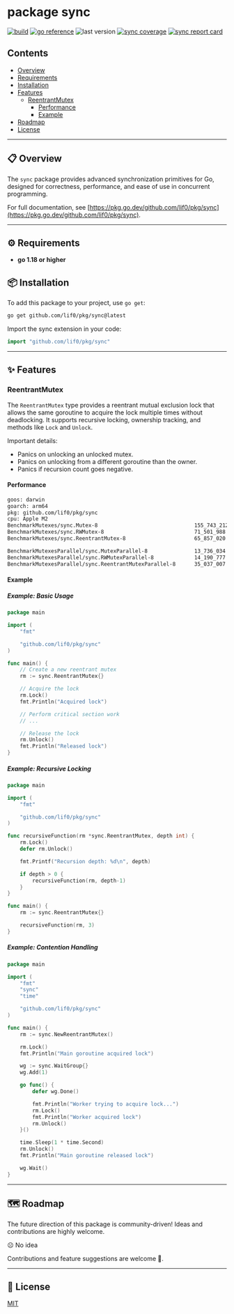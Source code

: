 # package sync

[![build](https://github.com/lif0/pkg/workflows/build/badge.svg)](https://github.com/lif0/pkg/workflows/build/badge.svg)
[![go reference](https://pkg.go.dev/badge/github.com/lif0/pkg.svg)](https://pkg.go.dev/github.com/lif0/pkg/sync)
![last version](https://img.shields.io/github/v/tag/lif0/pkg?label=latest&filter=sync/*)
[![sync coverage](https://img.shields.io/endpoint?url=https%3A%2F%2Fraw.githubusercontent.com%2Flif0%2Fpkg%2Frefs%2Fheads%2Fmain%2F.github%2Fassets%2Fbadges%2Fcoverage-sync.json)](https://img.shields.io/endpoint?url=https%3A%2F%2Fraw.githubusercontent.com%2Flif0%2Fpkg%2Frefs%2Fheads%2Fmain%2F.github%2Fassets%2Fbadges%2Fcoverage-sync.json)
[![sync report card](https://goreportcard.com/badge/github.com/lif0/pkg/sync)](https://goreportcard.com/report/github.com/lif0/pkg/sync)

## Contents

- [Overview](#-overview)
- [Requirements](#️-requirements)
- [Installation](#-installation)
- [Features](#-features)
  - [ReentrantMutex](#reentrantmutex)
    - [Performance](#performance)
    - [Example](#example)
- [Roadmap](#️-roadmap)
- [License](#-license)

---

## 📋 Overview

The `sync` package provides advanced synchronization primitives for Go, designed for correctness, performance, and ease of use in concurrent programming.

For full documentation, see [https://pkg.go.dev/github.com/lif0/pkg/sync](https://pkg.go.dev/github.com/lif0/pkg/sync).

---

## ⚙️ Requirements

- **go 1.18 or higher**

## 📦 Installation

To add this package to your project, use `go get`:

```bash
go get github.com/lif0/pkg/sync@latest
```

Import the sync extension in your code:

```go
import "github.com/lif0/pkg/sync"
```

---

## ✨ Features

### ReentrantMutex

The `ReentrantMutex` type provides a reentrant mutual exclusion lock that allows the same goroutine to acquire the lock multiple times without deadlocking. It supports recursive locking, ownership tracking, and methods like `Lock` and `Unlock`.

Important details:

- Panics on unlocking an unlocked mutex.
- Panics on unlocking from a different goroutine than the owner.
- Panics if recursion count goes negative.

#### Performance

```bash
goos: darwin
goarch: arm64
pkg: github.com/lif0/pkg/sync
cpu: Apple M2
BenchmarkMutexes/sync.Mutex-8         	                    155_743_212	         7.684 ns/op       0 B/op	       0 allocs/op
BenchmarkMutexes/sync.RWMutex-8       	                    71_501_988	        16.49 ns/op	       0 B/op	       0 allocs/op
BenchmarkMutexes/sync.ReentrantMutex-8         	            65_857_020	        17.82 ns/op	       0 B/op	       0 allocs/op

BenchmarkMutexesParallel/sync.MutexParallel-8               13_736_034          73.02 ns/op        0 B/op          0 allocs/op
BenchmarkMutexesParallel/sync.RWMutexParallel-8             14_190_777          84.19 ns/op        0 B/op          0 allocs/op
BenchmarkMutexesParallel/sync.ReentrantMutexParallel-8      35_037_007          34.84 ns/op        0 B/op          0 allocs/op
```

#### Example

##### Example: Basic Usage

```go
package main

import (
    "fmt"

    "github.com/lif0/pkg/sync"
)

func main() {
    // Create a new reentrant mutex
    rm := sync.ReentrantMutex{}

    // Acquire the lock
    rm.Lock()
    fmt.Println("Acquired lock")

    // Perform critical section work
    // ...

    // Release the lock
    rm.Unlock()
    fmt.Println("Released lock")
}
```

##### Example: Recursive Locking

```go
package main

import (
    "fmt"

    "github.com/lif0/pkg/sync"
)

func recursiveFunction(rm *sync.ReentrantMutex, depth int) {
    rm.Lock()
    defer rm.Unlock()

    fmt.Printf("Recursion depth: %d\n", depth)

    if depth > 0 {
        recursiveFunction(rm, depth-1)
    }
}

func main() {
    rm := sync.ReentrantMutex{}

    recursiveFunction(rm, 3)
}
```

##### Example: Contention Handling

```go
package main

import (
    "fmt"
    "sync"
    "time"

    "github.com/lif0/pkg/sync"
)

func main() {
    rm := sync.NewReentrantMutex()

    rm.Lock()
    fmt.Println("Main goroutine acquired lock")

    wg := sync.WaitGroup{}
    wg.Add(1)

    go func() {
        defer wg.Done()

        fmt.Println("Worker trying to acquire lock...")
        rm.Lock()
        fmt.Println("Worker acquired lock")
        rm.Unlock()
    }()

    time.Sleep(1 * time.Second)
    rm.Unlock()
    fmt.Println("Main goroutine released lock")

    wg.Wait()
}
```

---

## 🗺️ Roadmap

The future direction of this package is community-driven! Ideas and contributions are highly welcome.

☹️ No idea

Contributions and feature suggestions are welcome 🤗.

---

## 📄 License

[MIT](./LICENSE)
